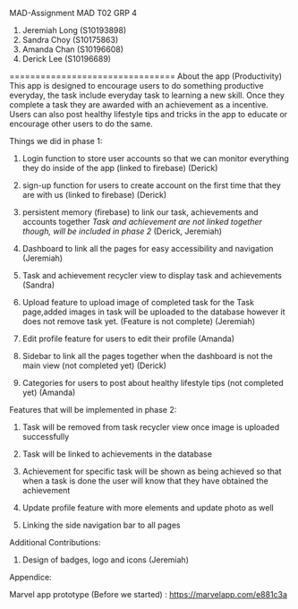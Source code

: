 MAD-Assignment
MAD T02 GRP 4
1. Jeremiah Long (S10193898)
2. Sandra Choy (S10175863)
3. Amanda Chan (S10196608)
4. Derick Lee (S10196689)

================================
About the app (Productivity)
This app is designed to encourage users to do something productive everyday, the task
include everyday task to learning a new skill. Once they complete a task they are awarded
with an achievement as a incentive. Users can also post healthy lifestyle tips and tricks in
the app to educate or encourage other users to do the same.

Things we did in phase 1:
1. Login function to store user accounts so that we can monitor everything 
they do inside of the app (linked to firebase) (Derick)

2. sign-up function for users to create account on the first time that they are with us
(linked to firebase) (Derick)

3. persistent memory (firebase) to link our task, achievements and accounts together
*Task and achievement are not linked together though, will be included in phase 2* (Derick, Jeremiah)

4. Dashboard to link all the pages for easy accessibility and navigation (Jeremiah)

5. Task and achievement recycler view to display task and achievements (Sandra)

6. Upload feature to upload image of completed task for the Task page,added images
in task will be uploaded to the database however it does not remove task yet. (Feature is not complete)
(Jeremiah)

7. Edit profile feature for users to edit their profile (Amanda)

8. Sidebar to link all the pages together when the dashboard is not the main view (not completed yet) (Derick)

9. Categories for users to post about healthy lifestyle tips (not completed yet) (Amanda)

Features that will be implemented in phase 2:

1. Task will be removed from task recycler view once image is uploaded successfully

2. Task will be linked to achievements in the database

3. Achievement for specific task will be shown as being achieved so that when a task is done the user will know
that they have obtained the achievement

4. Update profile feature with more elements and update photo as well

5. Linking the side navigation bar to all pages

Additional Contributions:
1. Design of badges, logo and icons (Jeremiah)

Appendice:

Marvel app prototype (Before we started) : https://marvelapp.com/e881c3a
